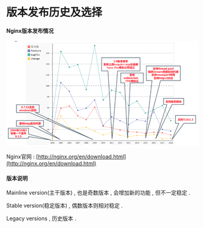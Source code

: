 # 版本发布历史及选择

#### Nginx版本发布情况

![](/assets/banbenfabuqingkuang.png)

Nginx官网 : [http://nginx.org/en/download.html](http://nginx.org/en/download.html)

#### 版本说明

Mainline version\(主干版本\) , 也是奇数版本 , 会增加新的功能 , 但不一定稳定 . 

Stable version\(稳定版本\) , 偶数版本则相对稳定 . 

Legacy versions , 历史版本 . 

